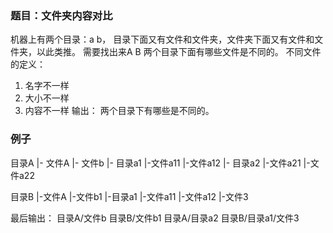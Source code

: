 ### 题目：文件夹内容对比

机器上有两个目录：a b， 目录下面又有文件和文件夹，文件夹下面又有文件和文件夹，以此类推。
需要找出来A B 两个目录下面有哪些文件是不同的。
不同文件的定义：
1. 名字不一样
2. 大小不一样
3. 内容不一样
输出： 两个目录下有哪些是不同的。

### 例子
目录A
 |- 文件A
 |- 文件b
 |- 目录a1
    |-文件a11
    |-文件a12
 |- 目录a2
    |-文件a21
    |-文件a22

目录B
    |-文件A
    |-文件b1
    |-目录a1
        |-文件a11
        |-文件a12
        |-文件3

最后输出：
目录A/文件b
目录B/文件b1
目录A/目录a2
目录B/目录a1/文件3